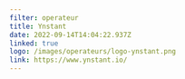 ```yaml
---
filter: operateur
title: Ynstant
date: 2022-09-14T14:04:22.937Z
linked: true
logo: /images/operateurs/logo-ynstant.png
link: https://www.ynstant.io/
---
```

